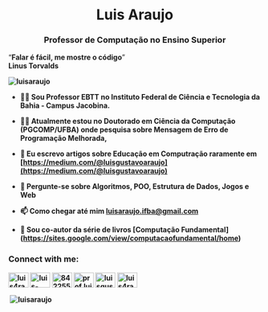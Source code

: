 <h1 align="center">Luis Araujo</h1>
<h3 align="center">Professor de Computação no Ensino Superior</h3>

<q><b>Falar é fácil, me mostre o código</q> <br> Linus Torvalds</h3>

<p align="left"> <img src="https://komarev.com/ghpvc/?username=luisaraujo&label=Profile%20views&color=0e75b6&style=flat" alt="luisaraujo" /> </p>

- 👨‍🏫 Sou Professor EBTT no **Instituto Federal de Ciência e Tecnologia da Bahia** - Campus Jacobina.

- 👨‍🎓 Atualmente estou no **Doutorado em Ciência da Computação (PGCOMP/UFBA)** onde pesquisa sobre Mensagem de Erro de Programação Melhorada,

- 📝 Eu escrevo artigos sobre Educação em Computração raramente em [https://medium.com/@luisgustavoaraujo](https://medium.com/@luisgustavoaraujo)

- 💬 Pergunte-se sobre **Algoritmos, POO, Estrutura de Dados, Jogos e Web**

- 📫 Como chegar até mim **luisaraujo.ifba@gmail.com**

- 📖 Sou co-autor da série de livros [Computação Fundamental] (https://sites.google.com/view/computacaofundamental/home) 

<h3 align="left">Connect with me:</h3>
<p align="left">
<a href="https://codepen.io/luis4raujo" target="blank"><img align="center" src="https://raw.githubusercontent.com/rahuldkjain/github-profile-readme-generator/master/src/images/icons/Social/codepen.svg" alt="luis4raujo" height="30" width="40" /></a>
<a href="https://linkedin.com/in/luis-gustavo-araujo-msc-55356655" target="blank"><img align="center" src="https://raw.githubusercontent.com/rahuldkjain/github-profile-readme-generator/master/src/images/icons/Social/linked-in-alt.svg" alt="luis-gustavo-araujo-msc-55356655" height="30" width="40" /></a>
<a href="https://stackoverflow.com/users/8422555" target="blank"><img align="center" src="https://raw.githubusercontent.com/rahuldkjain/github-profile-readme-generator/master/src/images/icons/Social/stack-overflow.svg" alt="8422555" height="30" width="40" /></a>
<a href="https://instagram.com/prof.luisraujo" target="blank"><img align="center" src="https://raw.githubusercontent.com/rahuldkjain/github-profile-readme-generator/master/src/images/icons/Social/instagram.svg" alt="prof.luisraujo" height="30" width="40" /></a>
<a href="https://medium.com/luisgustavoaraujo" target="blank"><img align="center" src="https://raw.githubusercontent.com/rahuldkjain/github-profile-readme-generator/master/src/images/icons/Social/medium.svg" alt="luisgustavoaraujo" height="30" width="40" /></a>
<a href="https://www.youtube.com/c/luis4raujo" target="blank"><img align="center" src="https://raw.githubusercontent.com/rahuldkjain/github-profile-readme-generator/master/src/images/icons/Social/youtube.svg" alt="luis4raujo" height="30" width="40" /></a>
</p>

<p>&nbsp;<img align="center" src="https://github-readme-stats-sigma-five.vercel.app/api?username=luisaraujo&show_icons=true&locale=en&include_all_commits=true" alt="luisaraujo" /></p>
